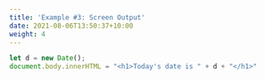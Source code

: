```yaml
---
title: 'Example #3: Screen Output'
date: 2021-08-06T13:50:37+10:00
weight: 4
---
```


<!--more-->

```js
let d = new Date();
document.body.innerHTML = "<h1>Today's date is " + d + "</h1>"
```
